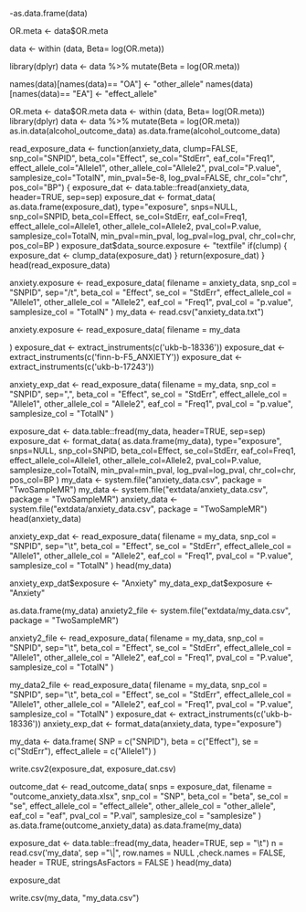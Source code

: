 -as.data.frame(data)

OR.meta <- data$OR.meta

data <- within (data, Beta= log(OR.meta))

library(dplyr)
data <- data %>% mutate(Beta = log(OR.meta))

names(data)[names(data)== "OA"] <- "other_allele"
names(data)[names(data)== "EA"] <- "effect_allele"

OR.meta <- data$OR.meta
data <- within (data, Beta= log(OR.meta))
library(dplyr)
data <- data %>% mutate(Beta = log(OR.meta))
as.in.data(alcohol_outcome_data)
as.data.frame(alcohol_outcome_data)

read_exposure_data <- function(anxiety_data, clump=FALSE, snp_col="SNPID", beta_col="Effect", se_col="StdErr", eaf_col="Freq1", effect_allele_col="Allele1", other_allele_col="Allele2", pval_col="P.value", samplesize_col="TotalN", min_pval=5e-8, log_pval=FALSE, chr_col="chr", pos_col="BP")
{
  exposure_dat <- data.table::fread(anxiety_data, header=TRUE, sep=sep)
  exposure_dat <- format_data(
    as.data.frame(exposure_dat),
    type="exposure",
    snps=NULL,
    snp_col=SNPID,
    beta_col=Effect,
    se_col=StdErr,
    eaf_col=Freq1,
    effect_allele_col=Allele1,
    other_allele_col=Allele2,
    pval_col=P.value,
    samplesize_col=TotalN,
    min_pval=min_pval,
    log_pval=log_pval,
    chr_col=chr,
    pos_col=BP
  )
  exposure_dat$data_source.exposure <- "textfile"
  if(clump)
  {
    exposure_dat <- clump_data(exposure_dat)
  }
  return(exposure_dat)
}
head(read_exposure_data)






anxiety.exposure <- read_exposure_data(
  filename = anxiety_data,
  snp_col = "SNPID",
  sep="/t",
  beta_col = "Effect",
  se_col = "StdErr",
  effect_allele_col = "Allele1",
  other_allele_col = "Allele2",
  eaf_col = "Freq1",
  pval_col = "p.value",
  samplesize_col = "TotalN"
)
my_data <- read.csv("anxiety_data.txt")


anxiety.exposure <- read_exposure_data(
  filename = my_data
 
)
exposure_dat <- extract_instruments(c('ukb-b-18336'))
exposure_dat <- extract_instruments(c('finn-b-F5_ANXIETY'))
exposure_dat <- extract_instruments(c('ukb-b-17243'))


anxiety_exp_dat <- read_exposure_data(
  filename = my_data,
  snp_col = "SNPID",
  sep=",",
  beta_col = "Effect",
  se_col = "StdErr",
  effect_allele_col = "Allele1",
  other_allele_col = "Allele2",
  eaf_col = "Freq1",
  pval_col = "p.value",
  samplesize_col = "TotalN"
)


exposure_dat <- data.table::fread(my_data, header=TRUE, sep=sep)
exposure_dat <- format_data(
  as.data.frame(my_data),
  type="exposure",
  snps=NULL,
  snp_col=SNPID,
  beta_col=Effect,
  se_col=StdErr,
  eaf_col=Freq1,
  effect_allele_col=Allele1,
  other_allele_col=Allele2,
  pval_col=P.value,
  samplesize_col=TotalN,
  min_pval=min_pval,
  log_pval=log_pval,
  chr_col=chr,
  pos_col=BP
)
my_data <- system.file("anxiety_data.csv", package = "TwoSampleMR")
my_data <- system.file("extdata/anxiety_data.csv", package = "TwoSampleMR")
anxiety_data <- system.file("extdata/anxiety_data.csv", package = "TwoSampleMR")
head(anxiety_data)

anxiety_exp_dat <- read_exposure_data(
  filename = my_data,
  snp_col = "SNPID",
  sep="\t",
  beta_col = "Effect",
  se_col = "StdErr",
  effect_allele_col = "Allele1",
  other_allele_col = "Allele2",
  eaf_col = "Freq1",
  pval_col = "P.value",
  samplesize_col = "TotalN"
)
head(my_data)

anxiety_exp_dat$exposure <- "Anxiety"
my_data_exp_dat$exposure <- "Anxiety"

as.data.frame(my_data)
anxiety2_file <- system.file("extdata/my_data.csv", package = "TwoSampleMR")

anxiety2_file <- read_exposure_data(
  filename = my_data,
  snp_col = "SNPID",
  sep="\t",
  beta_col = "Effect",
  se_col = "StdErr",
  effect_allele_col = "Allele1",
  other_allele_col = "Allele2",
  eaf_col = "Freq1",
  pval_col = "P.value",
  samplesize_col = "TotalN"
)

my_data2_file <- read_exposure_data(
  filename = my_data,
  snp_col = "SNPID",
  sep="\t",
  beta_col = "Effect",
  se_col = "StdErr",
  effect_allele_col = "Allele1",
  other_allele_col = "Allele2",
  eaf_col = "Freq1",
  pval_col = "P.value",
  samplesize_col = "TotalN"
)
exposure_dat <- extract_instruments(c('ukb-b-18336'))
anxiety_exp_dat <- format_data(anxiety_data, type="exposure")

my_data <- data.frame(
  SNP = c("SNPID"),
  beta = c("Effect"),
  se = c("StdErr"),
  effect_allele = c("Allele1")
)

write.csv2(exposure_dat, exposure_dat.csv)

outcome_dat <- read_outcome_data(
  snps = exposure_dat,
  filename = "outcome_anxiety_data.xlsx",
  snp_col = "SNP",
  beta_col = "beta",
  se_col = "se",
  effect_allele_col = "effect_allele",
  other_allele_col = "other_allele",
  eaf_col = "eaf",
  pval_col = "P.val",
  samplesize_col = "samplesize"
)
as.data.frame(outcome_anxiety_data)
as.data.frame(my_data)

exposure_dat <- data.table::fread(my_data, header=TRUE, sep = "\t")
n = read.csv('my_data', sep ="\\|", row.names = NULL ,check.names = FALSE, header = TRUE, stringsAsFactors = FALSE )
head(my_data)

exposure_dat

write.csv(my_data, "my_data.csv")
